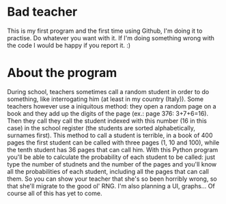 # Bad teacher
This is my first program and the first time using Github, I'm doing it to practise. Do whatever you want with it. If I'm doing something wrong with the code I would be happy if you report it. :)
# About the program
During school, teachers sometimes call a random student in order to do something, like interrogating him (at least in my country (Italy)). Some teachers however use a iniquitous method: they open a random page on a book and they add up the digits of the page (ex.: page 376: 3+7+6=16). Then they call they call the student indexed with this number (16 in this case) in the school register (the students are sorted alphabetically, surnames first).
This method to call a student is terrible, in a book of 400 pages the first student can be called with three pages (1, 10 and 100), while the tenth student has 36 pages that can call him.
With this Python program you'll be able to calculate the probability of each student to be called: just type the number of studnets and the number of the pages and you'll know all the probabilities of each student, including all the pages that can call them. So you can show your teacher that she's so been horribly wrong, so that she'll migrate to the good ol' RNG.
I'm also planning a UI, graphs... Of course all of this has yet to come.

